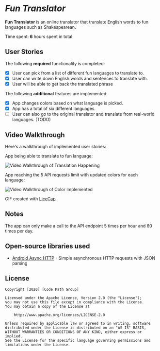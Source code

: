# *Fun Translator*

**Fun Translator** is an online translator that translate English words to fun languages such as Shakespearean.

Time spent: **6** hours spent in total

## User Stories

The following **required** functionality is completed:

- [X] User can pick from a list of different fun languages to translate to.
- [X] User can write down English words and sentences to translate with.
- [X] User will be able to get back the translated phrase

The following **additional** features are implemented:

- [X] App changes colors based on what language is picked.
- [X] App has a total of six different languages.
- [ ] User can also go to the original translator and translate from real-world languages. (TODO)

## Video Walkthrough

Here's a walkthrough of implemented user stories:

App being able to translate to fun language:

<img src='https://github.com/trishshsh/Translator/blob/master/group.gif' title='Video Walkthrough of Translation Happening' width='' alt='Video Walkthrough of Translation Happening' />

App reaching the 5 API requests limit with updated colors for each language:

<img src='https://github.com/trishshsh/Translator/blob/master/group2.gif' title='Video Walkthrough of Color Implemented' width='' alt='Video Walkthrough of Color Implemented' />

GIF created with [LiceCap](http://www.cockos.com/licecap/).

## Notes

The app can only make a call to the API endpoint 5 times per hour and 60 times per day.

## Open-source libraries used

- [Android Async HTTP](https://github.com/codepath/CPAsyncHttpClient) - Simple asynchronous HTTP requests with JSON parsing

## License

    Copyright [2020] [Code Path Group]

    Licensed under the Apache License, Version 2.0 (the "License");
    you may not use this file except in compliance with the License.
    You may obtain a copy of the License at

        http://www.apache.org/licenses/LICENSE-2.0

    Unless required by applicable law or agreed to in writing, software
    distributed under the License is distributed on an "AS IS" BASIS,
    WITHOUT WARRANTIES OR CONDITIONS OF ANY KIND, either express or implied.
    See the License for the specific language governing permissions and
    limitations under the License.
